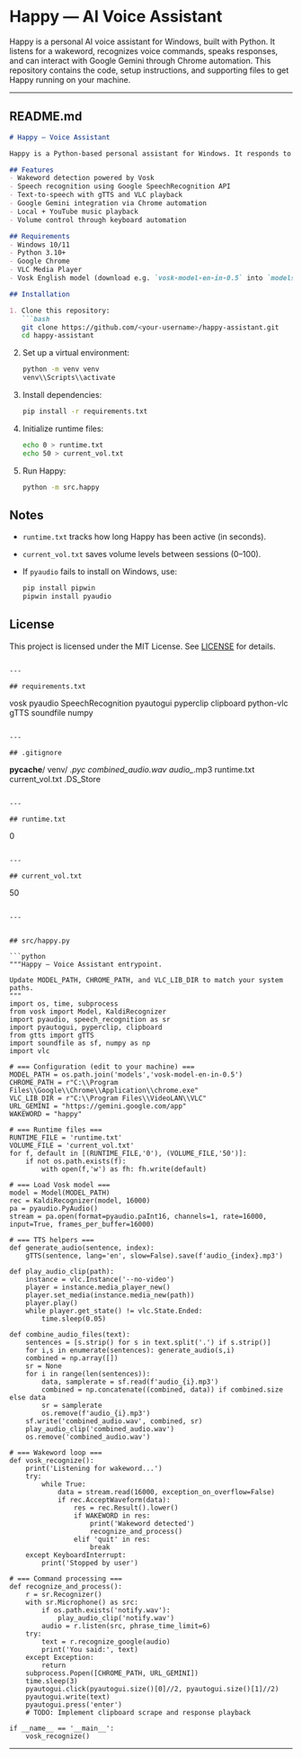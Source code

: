 # Happy — AI Voice Assistant

Happy is a personal AI voice assistant for Windows, built with Python. It listens for a wakeword, recognizes voice commands, speaks responses, and can interact with Google Gemini through Chrome automation. This repository contains the code, setup instructions, and supporting files to get Happy running on your machine.

---

## README.md

````md
# Happy — Voice Assistant

Happy is a Python-based personal assistant for Windows. It responds to the wakeword **"happy"**, listens to your commands, and replies with synthesized speech. It can also automate Chrome to interact with Google Gemini, control volume, and play music.

## Features
- Wakeword detection powered by Vosk
- Speech recognition using Google SpeechRecognition API
- Text-to-speech with gTTS and VLC playback
- Google Gemini integration via Chrome automation
- Local + YouTube music playback
- Volume control through keyboard automation

## Requirements
- Windows 10/11
- Python 3.10+
- Google Chrome
- VLC Media Player
- Vosk English model (download e.g. `vosk-model-en-in-0.5` into `models/`)

## Installation

1. Clone this repository:
   ```bash
   git clone https://github.com/<your-username>/happy-assistant.git
   cd happy-assistant
````

2. Set up a virtual environment:

   ```bash
   python -m venv venv
   venv\\Scripts\\activate
   ```

3. Install dependencies:

   ```bash
   pip install -r requirements.txt
   ```

4. Initialize runtime files:

   ```bash
   echo 0 > runtime.txt
   echo 50 > current_vol.txt
   ```

5. Run Happy:

   ```bash
   python -m src.happy
   ```

## Notes

* `runtime.txt` tracks how long Happy has been active (in seconds).
* `current_vol.txt` saves volume levels between sessions (0–100).
* If `pyaudio` fails to install on Windows, use:

  ```bash
  pip install pipwin
  pipwin install pyaudio
  ```

## License

This project is licensed under the MIT License. See [LICENSE](LICENSE) for details.

```

---

## requirements.txt

```

vosk
pyaudio
SpeechRecognition
pyautogui
pyperclip
clipboard
python-vlc
gTTS
soundfile
numpy

```

---

## .gitignore

```

**pycache**/
venv/
*.pyc
combined_audio.wav
audio_*.mp3
runtime.txt
current_vol.txt
.DS_Store

```

---

## runtime.txt

```

0

```

---

## current_vol.txt

```

50

```

---


## src/happy.py

```python
"""Happy — Voice Assistant entrypoint.

Update MODEL_PATH, CHROME_PATH, and VLC_LIB_DIR to match your system paths.
"""
import os, time, subprocess
from vosk import Model, KaldiRecognizer
import pyaudio, speech_recognition as sr
import pyautogui, pyperclip, clipboard
from gtts import gTTS
import soundfile as sf, numpy as np
import vlc

# === Configuration (edit to your machine) ===
MODEL_PATH = os.path.join('models','vosk-model-en-in-0.5')
CHROME_PATH = r"C:\\Program Files\\Google\\Chrome\\Application\\chrome.exe"
VLC_LIB_DIR = r"C:\\Program Files\\VideoLAN\\VLC"
URL_GEMINI = "https://gemini.google.com/app"
WAKEWORD = "happy"

# === Runtime files ===
RUNTIME_FILE = 'runtime.txt'
VOLUME_FILE = 'current_vol.txt'
for f, default in [(RUNTIME_FILE,'0'), (VOLUME_FILE,'50')]:
    if not os.path.exists(f):
        with open(f,'w') as fh: fh.write(default)

# === Load Vosk model ===
model = Model(MODEL_PATH)
rec = KaldiRecognizer(model, 16000)
pa = pyaudio.PyAudio()
stream = pa.open(format=pyaudio.paInt16, channels=1, rate=16000, input=True, frames_per_buffer=16000)

# === TTS helpers ===
def generate_audio(sentence, index):
    gTTS(sentence, lang='en', slow=False).save(f'audio_{index}.mp3')

def play_audio_clip(path):
    instance = vlc.Instance('--no-video')
    player = instance.media_player_new()
    player.set_media(instance.media_new(path))
    player.play()
    while player.get_state() != vlc.State.Ended:
        time.sleep(0.05)

def combine_audio_files(text):
    sentences = [s.strip() for s in text.split('.') if s.strip()]
    for i,s in enumerate(sentences): generate_audio(s,i)
    combined = np.array([])
    sr = None
    for i in range(len(sentences)):
        data, samplerate = sf.read(f'audio_{i}.mp3')
        combined = np.concatenate((combined, data)) if combined.size else data
        sr = samplerate
        os.remove(f'audio_{i}.mp3')
    sf.write('combined_audio.wav', combined, sr)
    play_audio_clip('combined_audio.wav')
    os.remove('combined_audio.wav')

# === Wakeword loop ===
def vosk_recognize():
    print('Listening for wakeword...')
    try:
        while True:
            data = stream.read(16000, exception_on_overflow=False)
            if rec.AcceptWaveform(data):
                res = rec.Result().lower()
                if WAKEWORD in res:
                    print('Wakeword detected')
                    recognize_and_process()
                elif 'quit' in res:
                    break
    except KeyboardInterrupt:
        print('Stopped by user')

# === Command processing ===
def recognize_and_process():
    r = sr.Recognizer()
    with sr.Microphone() as src:
        if os.path.exists('notify.wav'):
            play_audio_clip('notify.wav')
        audio = r.listen(src, phrase_time_limit=6)
    try:
        text = r.recognize_google(audio)
        print('You said:', text)
    except Exception:
        return
    subprocess.Popen([CHROME_PATH, URL_GEMINI])
    time.sleep(3)
    pyautogui.click(pyautogui.size()[0]//2, pyautogui.size()[1]//2)
    pyautogui.write(text)
    pyautogui.press('enter')
    # TODO: Implement clipboard scrape and response playback

if __name__ == '__main__':
    vosk_recognize()
````

---
